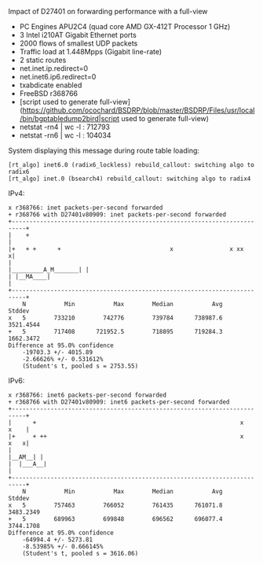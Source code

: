 Impact of D27401 on forwarding performance with a full-view
  - PC Engines APU2C4 (quad core AMD GX-412T Processor 1 GHz)
  - 3 Intel i210AT Gigabit Ethernet ports
  - 2000 flows of smallest UDP packets
  - Traffic load at 1.448Mpps (Gigabit line-rate)
  - 2 static routes
  - net.inet.ip.redirect=0
  - net.inet6.ip6.redirect=0
  - txabdicate enabled
  - FreeBSD r368766
  - [script used to generate full-view](https://github.com/ocochard/BSDRP/blob/master/BSDRP/Files/usr/local/bin/bgptabledump2bird|script used to generate full-view)
  - netstat -rn4 | wc -l : 712793
  - netstat -rn6 | wc -l : 104034

System displaying this message during route table loading:
```
[rt_algo] inet6.0 (radix6_lockless) rebuild_callout: switching algo to radix6
[rt_algo] inet.0 (bsearch4) rebuild_callout: switching algo to radix4
```

IPv4:
```
x r368766: inet packets-per-second forwarded
+ r368766 with D27401v80909: inet packets-per-second forwarded
+--------------------------------------------------------------------------+
|    +                                                                     |
|+   + +      +                               x                x xx       x|
|                                                    |_________A_M_______| |
| |__MA____|                                                               |
+--------------------------------------------------------------------------+
    N           Min           Max        Median           Avg        Stddev
x   5        733210        742776        739784      738987.6     3521.4544
+   5        717408      721952.5        718895      719284.3     1662.3472
Difference at 95.0% confidence
	-19703.3 +/- 4015.89
	-2.66626% +/- 0.531612%
	(Student's t, pooled s = 2753.55)
```

IPv6:

```
x r368766: inet6 packets-per-second forwarded
+ r368766 with D27401v80909: inet6 packets-per-second forwarded
+--------------------------------------------------------------------------+
|      +                                                          x   x    |
|+     + ++                                                       x   x   x|
|                                                                 |__AM__| |
|  |___A__|                                                                |
+--------------------------------------------------------------------------+
    N           Min           Max        Median           Avg        Stddev
x   5        757463        766052        761435      761071.8     3483.2349
+   5        689963        699848        696562      696077.4     3744.1708
Difference at 95.0% confidence
	-64994.4 +/- 5273.81
	-8.53985% +/- 0.666145%
	(Student's t, pooled s = 3616.06)
```

